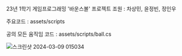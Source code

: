 23년 1학기 게임프로그래밍 '바운스볼' 프로젝트 
조원 : 차상민, 윤정빈, 정인우

주요코드 : assets/scripts

공의 모든 움직임 코드 : assets/scripts/ball.cs

![스크린샷 2024-03-09 015034](https://github.com/tkdals802/bounceball-game/assets/100341870/094c0367-d627-4e18-8ddd-1c054d792ea6)
